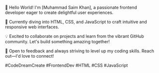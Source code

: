 👋 Hello World! I'm [Muhammad Saim Khan], a passionate frontend developer eager to create delightful user experiences.

🌱 Currently diving into HTML, CSS, and JavaScript to craft intuitive and responsive web interfaces.

💡 Excited to collaborate on projects and learn from the vibrant GitHub community. Let's build something amazing together!

🚀 Open to feedback and always striving to level up my coding skills. Reach out—I'd love to connect!

#CodeDreamCreate #FrontendDev #HTML #CSS #JavaScript

<!---
Muhammad-Saim-Khan/Muhammad-Saim-Khan is a ✨ special ✨ repository because its `README.md` (this file) appears on your GitHub profile.
You can click the Preview link to take a look at your changes.
--->
